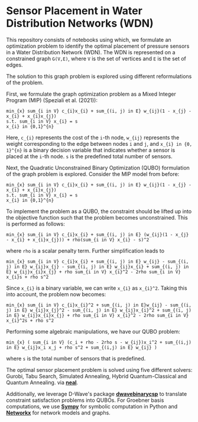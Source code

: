 # Sensor Placement in Water Distribution Networks (WDN)

This repository consists of notebooks using which, we formulate an optimization problem to identify the optimal placement of pressure sensors in a Water Distribution Network (WDN). The WDN is represented on a constrained graph `G(V,E)`, where `V` is the set of vertices and `E` is the set of edges.

The solution to this graph problem is explored using different reformulations of the problem.

First, we formulate the graph optimization problem as a Mixed Integer Program (MIP) (Speziali et al. (2021)):

```
min_{x} sum_{i in V} c_{i}x_{i} + sum_{(i, j) in E} w_{ij}(1 - x_{j} - x_{i} + x_{i}x_{j})
s.t. sum_{i in V} x_{i} = s
x_{i} in {0,1}^{n}
```

Here, `c_{i}` represents the cost of the `i`-th node, `w_{ij}` represents the weight corresponding to the edge between nodes `i` and `j`, and `x_{i} in {0, 1}^{n}` is a binary decision variable that indicates whether a sensor is placed at the `i`-th node. `s` is the predefined total number of sensors.

Next, the Quadratic Unconstrained Binary Optimization (QUBO) formulation of the graph problem is explored. Consider the MIP model from before:

```
min_{x} sum_{i in V} c_{i}x_{i} + sum_{(i, j) in E} w_{ij}(1 - x_{j} - x_{i} + x_{i}x_{j})
s.t. sum_{i in V} x_{i} = s
x_{i} in {0,1}^{n}
```

To implement the problem as a QUBO, the constraint should be lifted up into the objective function such that the problem becomes unconstrained. This is performed as follows:

```
min_{x} sum_{i in V} c_{i}x_{i} + sum_{(i, j) in E} (w_{ij}(1 - x_{j} - x_{i} + x_{i}x_{j})) + rho(sum_{i in V} x_{i} - s)^2
```

where `rho` is a scalar penalty term. Further simplification leads to

```
min_{x} sum_{i in V} c_{i}x_{i} + sum_{(i, j) in E} w_{ij} - sum_{(i, j) in E} w_{ij}x_{j} - sum_{(i, j) in E} w_{ij}x_{i} + sum_{(i, j) in E} w_{ij}x_{i}x_{j} + rho sum_{i in V} x_{i}^2 - 2rho sum_{i in V} x_{i}s + rho s^2
```

Since `x_{i}` is a binary variable, we can write `x_{i}` as `x_{i}^2`. Taking this into account, the problem now becomes:

```
min_{x} sum_{i in V} c_{i}x_{i}^2 + sum_{(i, j) in E}w_{ij} - sum_{(i, j) in E} w_{ij}x_{j}^2 - sum_{(i, j) in E} w_{ij}x_{i}^2 + sum_{(i, j) in E} w_{ij}x_{i}x_{j} + rho sum_{i in V} x_{i}^2 - 2rho sum_{i in V} x_{i}^2s + rho s^2
```

Performing some algebraic manipulations, we have our QUBO problem:

```
min_{x} ( sum_{i in V} (c_i + rho - 2rho s - w_{ij})x_i^2 + sum_{(i,j) in E} w_{ij}x_i x_j + rho s^2 + sum_{(i,j) in E} w_{ij} )
```

where `s` is the total number of sensors that is predefined.

The optimal sensor placement problem is solved using five different solvers: Gurobi, Tabu Search, Simulated Annealing, Hybrid Quantum-Classical and Quantum Annealing. via **[neal](https://github.com/dwavesystems/dwave-neal)**.

Additionally, we leverage D-Wave's package **[dwavebinarycsp](https://github.com/dwavesystems/dwavebinarycsp)** to translate constraint satisfaction problems into QUBOs. For Groebner basis computations, we use **[Sympy](https://www.sympy.org/)** for symbolic computation in Python and **[Networkx](https://networkx.github.io/)** for network models and graphs.
